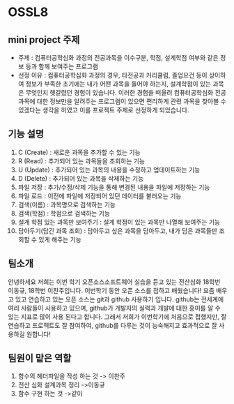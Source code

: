 # OSSL8

mini project 주제
--------
- 주제 : 컴퓨터공학심화 과정의 전공과목을 이수구분, 학점, 설계학점 여부와 같은 정보 등과 함께 보여주는 프로그램
- 선정 이유 : 컴퓨터공학심화 과정의 경우, 타전공과 커리큘럼, 졸업요건 등이 상이하여 정보가 부족한 초기에는 내가 어떤 과목을 들어야 하는지, 설계학점이 있는 과목은 무엇인지 헷갈렸던 경험이 있습니다. 이러한 경험을 떠올려 컴퓨터공학심화 전공과목에 대한 정보만을 알려주는 프로그램이 있으면 편리하게 관련 과목을 찾아볼 수 있겠다는 생각을 하였고 이를 프로젝트 주제로 선정하게 되었습니다.

기능 설명
--------
1. C (Create) : 새로운 과목을 추가할 수 있는 기능
2. R (Read) : 추가되어 있는 과목들을 조회하는 기능
3. U (Update) : 추가되어 있는 과목의 내용을 수정하고 업데이트하는 기능
4. D (Delete) : 추가되어 있는 과목을 삭제하는 기능
5. 파일 저장 : 추가/수정/삭제 기능을 통해 변경된 내용을 파일에 저장하는 기능
6. 파일 로드 : 이전에 파일에 저장되어 있던 데이터를 불러오는 기능
7. 검색(이름) : 과목명으로 검색하는 기능
8. 검색(학점) : 학점으로 검색하는 기능
9. 설계 학점 있는 과목만 보여주기 : 설계 학점이 있는 과목만 나열해 보여주는 기능
10. 담아두기(담긴 과목 조회) : 담아두고 싶은 과목을 담아두고, 내가 담은 과목들만 조회할 수 있게 해주는 기능

팀소개
---------
안녕하세요 저희는 이번 학기 오픈소스소프트웨어 실습을 듣고 있는 전산심화 18학번 이동규, 18학번 이찬주입니다. 이번학기 동안 오픈 소스를 접하고 배웠습니다! 요즘 배우고 있고 연습하고 있는 오픈 소스는 git과 github 사용하기 입니다. github는 전세계에 여러 사람들이 사용하고 있으며, github가 개발자의 실력과 개발에 대한 흥미를 알 수 있는 지표로 많이 사용 된다고 합니다. 그래서 저희가 이번학기에 처음으로 접했지만, 잘 연습하고 프로젝트도 잘 참여하여, github를 다루는 것이 능숙해지고 효과적으로 잘 사용하길 원합니다! 

팀원이 맡은 역할
------------
1. 함수의 헤더파일을 작성 하는 것 -> 이찬주
2. 전산 심화 설계과목 정리 ->이동규
3. 함수 구현 하는 것 ->같이
